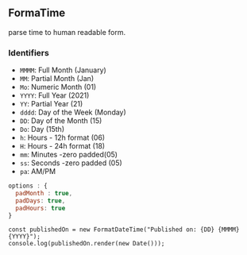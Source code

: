 ## FormaTime

parse time to human readable form.

### Identifiers

- `MMMM`: Full Month (January)
- `MM`: Partial Month (Jan)
- `Mo`: Numeric Month (01)
- `YYYY`: Full Year (2021)
- `YY`: Partial Year (21)
- `dddd`: Day of the Week (Monday)
- `DD`: Day of the Month (15)
- `Do`: Day (15th)
- `h`: Hours - 12h format (06)
- `H`: Hours - 24h format (18)
- `mm`: Minutes -zero padded(05)
- `ss`: Seconds -zero padded (05)
- `pa`: AM/PM

```js
options : {
  padMonth : true,
  padDays: true,
  padHours: true
}
```

```
const publishedOn = new FormatDateTime("Published on: {DD} {MMMM} {YYYY}");
console.log(publishedOn.render(new Date()));
```
